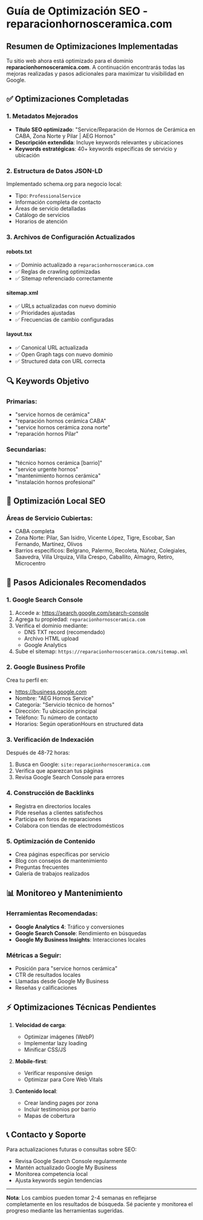 # Guía de Optimización SEO - reparacionhornosceramica.com

## Resumen de Optimizaciones Implementadas

Tu sitio web ahora está optimizado para el dominio **reparacionhornosceramica.com**. A continuación encontrarás todas las mejoras realizadas y pasos adicionales para maximizar tu visibilidad en Google.

## ✅ Optimizaciones Completadas

### 1. Metadatos Mejorados
- **Título SEO optimizado**: "Service/Reparación de Hornos de Cerámica en CABA, Zona Norte y Pilar | AEG Hornos"
- **Descripción extendida**: Incluye keywords relevantes y ubicaciones
- **Keywords estratégicas**: 40+ keywords específicas de servicio y ubicación

### 2. Estructura de Datos JSON-LD
Implementado schema.org para negocio local:
- Tipo: `ProfessionalService`
- Información completa de contacto
- Áreas de servicio detalladas
- Catálogo de servicios
- Horarios de atención

### 3. Archivos de Configuración Actualizados

#### robots.txt
- ✅ Dominio actualizado a `reparacionhornosceramica.com`
- ✅ Reglas de crawling optimizadas
- ✅ Sitemap referenciado correctamente

#### sitemap.xml
- ✅ URLs actualizadas con nuevo dominio
- ✅ Prioridades ajustadas
- ✅ Frecuencias de cambio configuradas

#### layout.tsx
- ✅ Canonical URL actualizada
- ✅ Open Graph tags con nuevo dominio
- ✅ Structured data con URL correcta

## 🔍 Keywords Objetivo

### Primarias:
- "service hornos de cerámica"
- "reparación hornos cerámica CABA"
- "service hornos cerámica zona norte"
- "reparación hornos Pilar"

### Secundarias:
- "técnico hornos cerámica [barrio]"
- "service urgente hornos"
- "mantenimiento hornos cerámica"
- "instalación hornos profesional"

## 📍 Optimización Local SEO

### Áreas de Servicio Cubiertas:
- CABA completa
- Zona Norte: Pilar, San Isidro, Vicente López, Tigre, Escobar, San Fernando, Martínez, Olivos
- Barrios específicos: Belgrano, Palermo, Recoleta, Núñez, Colegiales, Saavedra, Villa Urquiza, Villa Crespo, Caballito, Almagro, Retiro, Microcentro

## 🚀 Pasos Adicionales Recomendados

### 1. Google Search Console
1. Accede a: https://search.google.com/search-console
2. Agrega tu propiedad: `reparacionhornosceramica.com`
3. Verifica el dominio mediante:
   - DNS TXT record (recomendado)
   - Archivo HTML upload
   - Google Analytics
4. Sube el sitemap: `https://reparacionhornosceramica.com/sitemap.xml`

### 2. Google Business Profile
Crea tu perfil en:
- https://business.google.com
- Nombre: "AEG Hornos Service"
- Categoría: "Servicio técnico de hornos"
- Dirección: Tu ubicación principal
- Teléfono: Tu número de contacto
- Horarios: Según operationHours en structured data

### 3. Verificación de Indexación
Después de 48-72 horas:
1. Busca en Google: `site:reparacionhornosceramica.com`
2. Verifica que aparezcan tus páginas
3. Revisa Google Search Console para errores

### 4. Construcción de Backlinks
- Registra en directorios locales
- Pide reseñas a clientes satisfechos
- Participa en foros de reparaciones
- Colabora con tiendas de electrodomésticos

### 5. Optimización de Contenido
- Crea páginas específicas por servicio
- Blog con consejos de mantenimiento
- Preguntas frecuentes
- Galería de trabajos realizados

## 📊 Monitoreo y Mantenimiento

### Herramientas Recomendadas:
- **Google Analytics 4**: Tráfico y conversiones
- **Google Search Console**: Rendimiento en búsquedas
- **Google My Business Insights**: Interacciones locales

### Métricas a Seguir:
- Posición para "service hornos cerámica"
- CTR de resultados locales
- Llamadas desde Google My Business
- Reseñas y calificaciones

## ⚡ Optimizaciones Técnicas Pendientes

1. **Velocidad de carga**:
   - Optimizar imágenes (WebP)
   - Implementar lazy loading
   - Minificar CSS/JS

2. **Mobile-first**:
   - Verificar responsive design
   - Optimizar para Core Web Vitals

3. **Contenido local**:
   - Crear landing pages por zona
   - Incluir testimonios por barrio
   - Mapas de cobertura

## 📞 Contacto y Soporte

Para actualizaciones futuras o consultas sobre SEO:
- Revisa Google Search Console regularmente
- Mantén actualizado Google My Business
- Monitorea competencia local
- Ajusta keywords según tendencias

---

**Nota**: Los cambios pueden tomar 2-4 semanas en reflejarse completamente en los resultados de búsqueda. Sé paciente y monitorea el progreso mediante las herramientas sugeridas.